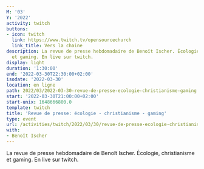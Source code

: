 ```yaml
---
M: '03'
Y: '2022'
activity: twitch
buttons:
- icon: twitch
  link: https://www.twitch.tv/opensourcechurch
  link_title: Vers la chaine
description: La revue de presse hebdomadaire de Benoît Ischer. Écologie, christianisme
  et gaming. En live sur twitch.
display: light
duration: '1:30:00'
end: '2022-03-30T22:30:00+02:00'
isodate: '2022-03-30'
location: en ligne
path: 2022/03/2022-03-30-revue-de-presse-ecologie-christianisme-gaming.md
start: '2022-03-30T21:00:00+02:00'
start-unix: 1648666800.0
template: twitch
title: 'Revue de presse: écologie - christianisme - gaming'
type: event
url: /activities/twitch/2022/03/30/revue-de-presse-ecologie-christianisme-gaming
with:
- Benoît Ischer
---
```

La revue de presse hebdomadaire de Benoît Ischer. Écologie, christianisme et gaming. En live sur twitch.